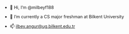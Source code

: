 - 👋 Hi, I’m @milbeyf188
  
- 🌱 I’m currently a CS major freshman at Bilkent University

- 📫 ilbey.angur@ug.bilkent.edu.tr

<!---
milbeyf188/milbeyf188 is a ✨ special ✨ repository because its `README.md` (this file) appears on your GitHub profile.
You can click the Preview link to take a look at your changes.
--->
